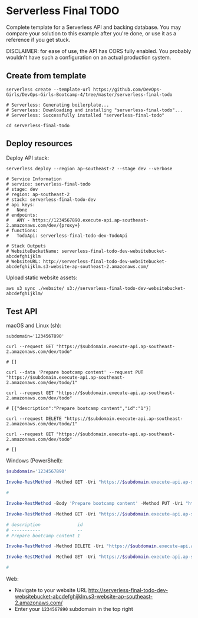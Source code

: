 # Serverless Final TODO

Complete template for a Serverless API and backing database. You may compare
your solution to this example after you're done, or use it as a reference if you
get stuck.

DISCLAIMER: for ease of use, the API has CORS fully enabled. You probably
wouldn't have such a configuration on an actual production system.

## Create from template

```shell
serverless create --template-url https://github.com/DevOps-Girls/DevOps-Girls-Bootcamp-4/tree/master/serverless-final-todo

# Serverless: Generating boilerplate...
# Serverless: Downloading and installing "serverless-final-todo"...
# Serverless: Successfully installed "serverless-final-todo"

cd serverless-final-todo
```

## Deploy resources

Deploy API stack:

```shell
serverless deploy --region ap-southeast-2 --stage dev --verbose

# Service Information
# service: serverless-final-todo
# stage: dev
# region: ap-southeast-2
# stack: serverless-final-todo-dev
# api keys:
#   None
# endpoints:
#   ANY - https://1234567890.execute-api.ap-southeast-2.amazonaws.com/dev/{proxy+}
# functions:
#   TodoApi: serverless-final-todo-dev-TodoApi

# Stack Outputs
# WebsiteBucketName: serverless-final-todo-dev-websitebucket-abcdefghijklm
# WebsiteURL: http://serverless-final-todo-dev-websitebucket-abcdefghijklm.s3-website-ap-southeast-2.amazonaws.com/
```

Upload static website assets:

```shell
aws s3 sync ./website/ s3://serverless-final-todo-dev-websitebucket-abcdefghijklm/
```

## Test API

macOS and Linux (sh):

```shell
subdomain='1234567890'

curl --request GET "https://$subdomain.execute-api.ap-southeast-2.amazonaws.com/dev/todo"

# []

curl --data 'Prepare bootcamp content' --request PUT "https://$subdomain.execute-api.ap-southeast-2.amazonaws.com/dev/todo/1"

curl --request GET "https://$subdomain.execute-api.ap-southeast-2.amazonaws.com/dev/todo"

# [{"description":"Prepare bootcamp content","id":"1"}]

curl --request DELETE "https://$subdomain.execute-api.ap-southeast-2.amazonaws.com/dev/todo/1"

curl --request GET "https://$subdomain.execute-api.ap-southeast-2.amazonaws.com/dev/todo"

# []
```

Windows (PowerShell):

```powershell
$subdomain='1234567890'

Invoke-RestMethod -Method GET -Uri "https://$subdomain.execute-api.ap-southeast-2.amazonaws.com/dev/todo"

#

Invoke-RestMethod -Body 'Prepare bootcamp content' -Method PUT -Uri "https://$subdomain.execute-api.ap-southeast-2.amazonaws.com/dev/todo/1"

Invoke-RestMethod -Method GET -Uri "https://$subdomain.execute-api.ap-southeast-2.amazonaws.com/dev/todo"

# description              id
# -----------              --
# Prepare bootcamp content 1

Invoke-RestMethod -Method DELETE -Uri "https://$subdomain.execute-api.ap-southeast-2.amazonaws.com/dev/todo/1"

Invoke-RestMethod -Method GET -Uri "https://$subdomain.execute-api.ap-southeast-2.amazonaws.com/dev/todo"

#
```

Web:

- Navigate to your website URL <http://serverless-final-todo-dev-websitebucket-abcdefghijklm.s3-website-ap-southeast-2.amazonaws.com/>
- Enter your `1234567890` subdomain in the top right
